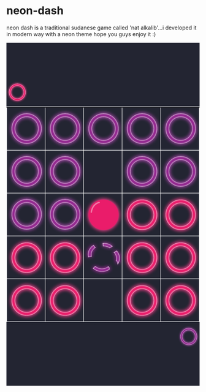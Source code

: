 # neon-dash

 neon dash is a traditional sudanese game called 'nat alkalib'...i developed it in modern way with a neon theme 
 hope you guys enjoy it :)
 
 ![alt text](https://github.com/mamoun-kubur/neon_dash/blob/master/game.png)



